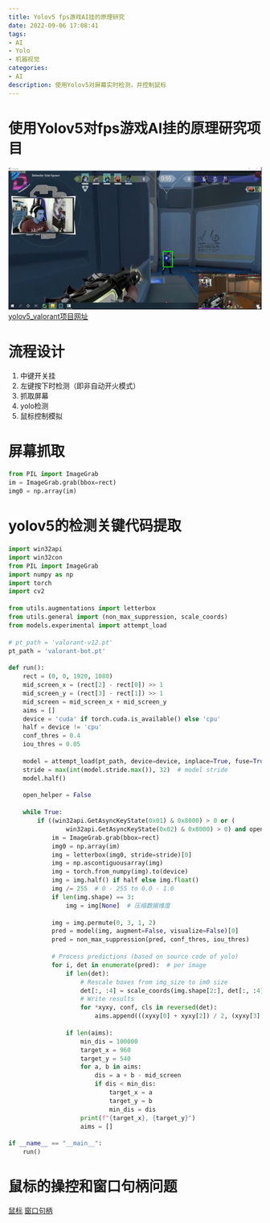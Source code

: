 ```yaml
---
title: Yolov5 fps游戏AI挂的原理研究
date: 2022-09-06 17:08:41
tags:
- AI
- Yolo
- 机器视觉
categories:
- AI
description: 使用Yolov5对屏幕实时检测，并控制鼠标
---
```


# 使用Yolov5对fps游戏AI挂的原理研究项目
![](Yolov5_fps游戏AI挂的原理研究/2022-09-06-17-22-27.png)
[yolov5_valorant项目网址](https://github.com/DuGuYifei/Yolov5_FPS_AICheatPrinciple)


# 流程设计
1. 中键开关挂
2. 左键按下时检测（即非自动开火模式）
3. 抓取屏幕
4. yolo检测
5. 鼠标控制模拟

# 屏幕抓取
```py
from PIL import ImageGrab
im = ImageGrab.grab(bbox=rect)
img0 = np.array(im)
```

# yolov5的检测关键代码提取
```py
import win32api
import win32con
from PIL import ImageGrab
import numpy as np
import torch
import cv2

from utils.augmentations import letterbox
from utils.general import (non_max_suppression, scale_coords)
from models.experimental import attempt_load

# pt_path = 'valorant-v12.pt'
pt_path = 'valorant-bot.pt'

def run():
    rect = (0, 0, 1920, 1080)
    mid_screen_x = (rect[2] - rect[0]) >> 1
    mid_screen_y = (rect[3] - rect[1]) >> 1
    mid_screen = mid_screen_x + mid_screen_y
    aims = []
    device = 'cuda' if torch.cuda.is_available() else 'cpu'
    half = device != 'cpu'
    conf_thres = 0.4
    iou_thres = 0.05

    model = attempt_load(pt_path, device=device, inplace=True, fuse=True)
    stride = max(int(model.stride.max()), 32)  # model stride
    model.half()

    open_helper = False

    while True:
        if ((win32api.GetAsyncKeyState(0x01) & 0x8000) > 0 or (
                win32api.GetAsyncKeyState(0x02) & 0x8000) > 0) and open_helper:
            im = ImageGrab.grab(bbox=rect)
            img0 = np.array(im)
            img = letterbox(img0, stride=stride)[0]
            img = np.ascontiguousarray(img)
            img = torch.from_numpy(img).to(device)
            img = img.half() if half else img.float()
            img /= 255  # 0 - 255 to 0.0 - 1.0
            if len(img.shape) == 3:
                img = img[None]  # 压缩数据维度

            img = img.permute(0, 3, 1, 2)
            pred = model(img, augment=False, visualize=False)[0]
            pred = non_max_suppression(pred, conf_thres, iou_thres)

            # Process predictions (based on source code of yolo)
            for i, det in enumerate(pred):  # per image
                if len(det):
                    # Rescale boxes from img_size to im0 size
                    det[:, :4] = scale_coords(img.shape[2:], det[:, :4], img0.shape).round()
                    # Write results
                    for *xyxy, conf, cls in reversed(det):
                        aims.append(((xyxy[0] + xyxy[2]) / 2, (xyxy[3] - xyxy[1]) / 5 + xyxy[1]))

                if len(aims):
                    min_dis = 100000
                    target_x = 960
                    target_y = 540
                    for a, b in aims:
                        dis = a + b - mid_screen
                        if dis < min_dis:
                            target_x = a
                            target_y = b
                            min_dis = dis
                    print(f"{target_x}, {target_y}")
                    aims = []

if __name__ == "__main__":
    run()
```

# 鼠标的操控和窗口句柄问题
[鼠标](https://github.com/DuGuYifei/Notes/blob/main/%E8%AE%A1%E7%AE%97%E6%9C%BA/%E8%AE%A1%E7%AE%97%E6%9C%BA%E8%AF%AD%E8%A8%80/Python/Python%E7%9F%A5%E8%AF%86%E7%A7%AF%E7%B4%AF/%E9%BC%A0%E6%A0%87%E8%BE%93%E5%85%A5%E4%BA%8B%E4%BB%B6.md)
[窗口句柄](https://github.com/DuGuYifei/Notes/blob/main/%E8%AE%A1%E7%AE%97%E6%9C%BA/%E8%AE%A1%E7%AE%97%E6%9C%BA%E8%AF%AD%E8%A8%80/Python/Python%E7%9F%A5%E8%AF%86%E7%A7%AF%E7%B4%AF/%E7%AA%97%E5%8F%A3%E5%8F%A5%E6%9F%84.md)